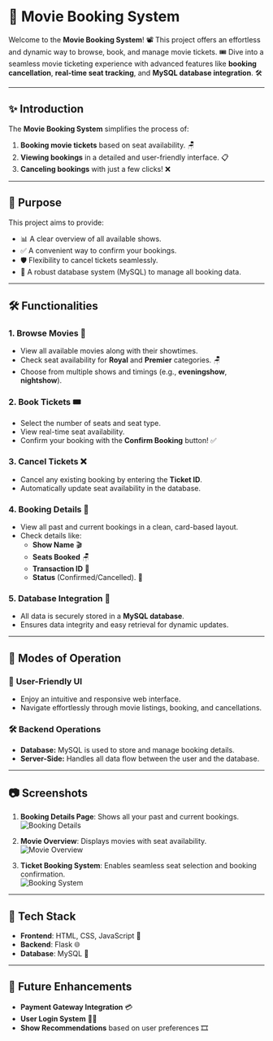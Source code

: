 # 🎥 Movie Booking System

Welcome to the **Movie Booking System**! 📽️ This project offers an effortless and dynamic way to browse, book, and manage movie tickets. 🎟️ Dive into a seamless movie ticketing experience with advanced features like **booking cancellation**, **real-time seat tracking**, and **MySQL database integration**. 🛠️

---

## ✨ Introduction

The **Movie Booking System** simplifies the process of:
1. **Booking movie tickets** based on seat availability. 🪑
2. **Viewing bookings** in a detailed and user-friendly interface. 📋
3. **Canceling bookings** with just a few clicks! ❌

---

## 🎯 Purpose

This project aims to provide:
- 📊 A clear overview of all available shows.
- ✅ A convenient way to confirm your bookings.
- 🛡️ Flexibility to cancel tickets seamlessly.
- 💾 A robust database system (MySQL) to manage all booking data.

---

## 🛠️ Functionalities

### 1. **Browse Movies 🎥**
   - View all available movies along with their showtimes.
   - Check seat availability for **Royal** and **Premier** categories. 🪑
   - Choose from multiple shows and timings (e.g., **eveningshow**, **nightshow**).

### 2. **Book Tickets 🎟️**
   - Select the number of seats and seat type.
   - View real-time seat availability.
   - Confirm your booking with the **Confirm Booking** button! ✅

### 3. **Cancel Tickets ❌**
   - Cancel any existing booking by entering the **Ticket ID**.
   - Automatically update seat availability in the database.

### 4. **Booking Details 📄**
   - View all past and current bookings in a clean, card-based layout.
   - Check details like:
     - **Show Name** 🎬
     - **Seats Booked** 🪑
     - **Transaction ID** 🧾
     - **Status** (Confirmed/Cancelled). 🚦

### 5. **Database Integration 💾**
   - All data is securely stored in a **MySQL database**.
   - Ensures data integrity and easy retrieval for dynamic updates.

---

## 🚀 Modes of Operation

### 🔵 **User-Friendly UI**
- Enjoy an intuitive and responsive web interface.
- Navigate effortlessly through movie listings, booking, and cancellations.

### 🛠️ **Backend Operations**
- **Database:** MySQL is used to store and manage booking details.
- **Server-Side:** Handles all data flow between the user and the database.

---

## 📷 Screenshots

1. **Booking Details Page**: Shows all your past and current bookings.  
   ![Booking Details](./path-to-image1.jpg)

2. **Movie Overview**: Displays movies with seat availability.  
   ![Movie Overview](./path-to-image2.jpg)

3. **Ticket Booking System**: Enables seamless seat selection and booking confirmation.  
   ![Booking System](./path-to-image3.jpg)

---

## 🧰 Tech Stack

- **Frontend**: HTML, CSS, JavaScript 🎨
- **Backend**: Flask 🌐
- **Database**: MySQL 💾

---

## 🔮 Future Enhancements

- **Payment Gateway Integration** 💳
- **User Login System** 🧑‍💻
- **Show Recommendations** based on user preferences 🎞️
